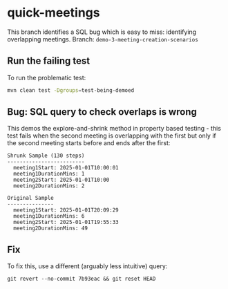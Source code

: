 # quick-meetings

This branch identifies a SQL bug which is easy to miss: identifying overlapping meetings.
Branch: `demo-3-meeting-creation-scenarios`

## Run the failing test

To run the problematic test:

```bash
mvn clean test -Dgroups=test-being-demoed
```

## Bug: SQL query to check overlaps is wrong

This demos the explore-and-shrink method in property based testing - this test fails when the second
meeting is overlapping with the first but only if the second meeting starts before and ends after
the first:

```
Shrunk Sample (130 steps)
-------------------------
  meeting1Start: 2025-01-01T10:00:01
  meeting1DurationMins: 1
  meeting2Start: 2025-01-01T10:00
  meeting2DurationMins: 2

Original Sample
---------------
  meeting1Start: 2025-01-01T20:09:29
  meeting1DurationMins: 6
  meeting2Start: 2025-01-01T19:55:33
  meeting2DurationMins: 49
```

## Fix

To fix this, use a different (arguably less intuitive) query:

```
git revert --no-commit 7b93eac && git reset HEAD
```